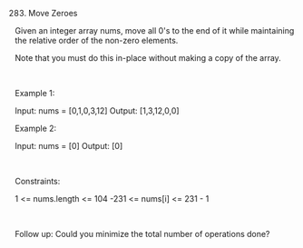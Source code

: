 283. Move Zeroes

Given an integer array nums, move all 0's to the end of it while maintaining the relative order of the non-zero elements.

Note that you must do this in-place without making a copy of the array.

 

Example 1:

Input: nums = [0,1,0,3,12]
Output: [1,3,12,0,0]


Example 2:

Input: nums = [0]
Output: [0]


 

Constraints:

1 <= nums.length <= 104
-231 <= nums[i] <= 231 - 1

 

Follow up: Could you minimize the total number of operations done?